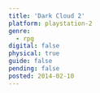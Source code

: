 ```yaml
---
title: 'Dark Cloud 2'
platform: playstation-2
genre:
  - rpg
digital: false
physical: true
guide: false
pending: false
posted: 2014-02-10
---
```

